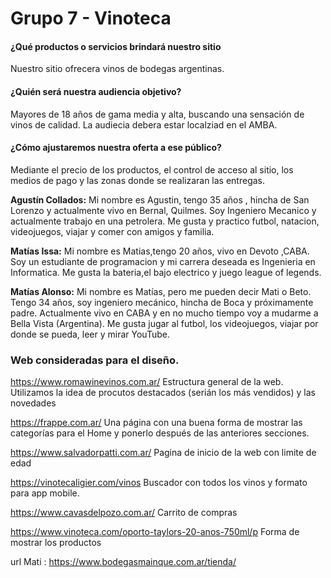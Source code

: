 # Grupo 7 - Vinoteca

#### ¿Qué productos o servicios brindará nuestro sitio
Nuestro sitio ofrecera vinos de bodegas argentinas.

#### ¿Quién será nuestra audiencia objetivo?
Mayores de 18 años de gama media y alta, buscando una sensación de vinos de calidad. La audiecia debera estar localziad en el AMBA.

#### ¿Cómo ajustaremos nuestra oferta a ese público?
Mediante el precio de los productos, el control de acceso al sitio, los medios de pago y las zonas donde se realizaran las entregas.

**Agustín Collados:**
Mi nombre es Agustin, tengo 35 años , hincha de San Lorenzo y actualmente vivo en Bernal, Quilmes.
Soy Ingeniero Mecanico y actualmente trabajo en una petrolera.
Me gusta y practico futbol, natacion, videojuegos, viajar y comer con amigos y familia.

**Matías Issa:** 
Mi nombre es Matias,tengo 20 años, vivo en Devoto ,CABA.
Soy un estudiante de programacion y mi carrera deseada es Ingenieria en Informatica.
Me gusta la bateria,el bajo electrico y juego league of legends.

**Matías Alonso:**
Mi nombre es Matías, pero me pueden decir Mati o Beto. Tengo 34 años, soy ingeniero mecánico, hincha de Boca y próximamente padre. Actualmente vivo en CABA y en no mucho tiempo voy a mudarme a Bella Vista (Argentina). Me gusta jugar al futbol, los videojuegos, viajar por donde se pueda, leer y mirar YouTube.


### Web consideradas para el diseño.

https://www.romawinevinos.com.ar/
Estructura general de la web. Utilizamos la idea de procutos destacados (serián los más vendidos) y las novedades

https://frappe.com.ar/
Una página con una buena forma de mostrar las categorías para el Home y ponerlo después de las anteriores secciones.

https://www.salvadorpatti.com.ar/
Pagina de inicio de la web con limite de edad

https://vinotecaligier.com/vinos
Buscador con todos los vinos y formato para app mobile.

https://www.cavasdelpozo.com.ar/
Carrito de compras

https://www.vinoteca.com/oporto-taylors-20-anos-750ml/p
Forma de mostrar los productos


url Mati : https://www.bodegasmainque.com.ar/tienda/